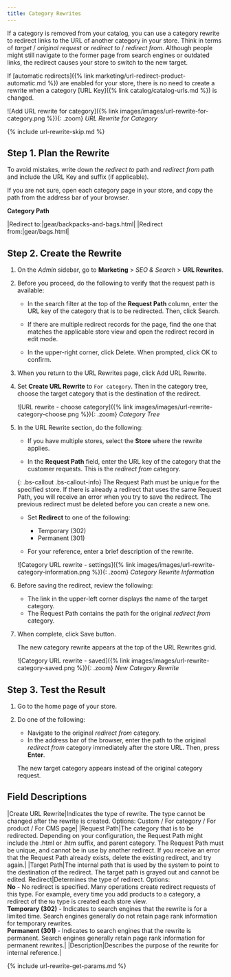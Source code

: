```yaml
---
title: Category Rewrites
---
```


If a category is removed from your catalog, you can use a category rewrite to redirect links to the URL of another category in your store. Think in terms of _target_ / _original request_  or _redirect to_ / _redirect from_. Although people might still navigate to the former page from search engines or outdated links, the redirect causes your store to switch to the new target.

If [automatic redirects]({% link marketing/url-redirect-product-automatic.md %}) are enabled for your store, there is no need to create a rewrite when a category [URL Key]({% link catalog/catalog-urls.md %}) is changed.

![Add URL rewrite for category]({% link images/images/url-rewrite-for-category.png %}){: .zoom}
_URL Rewrite for Category_

{% include url-rewrite-skip.md %}

## Step 1. Plan the Rewrite

To avoid mistakes, write down the _redirect to_ path and _redirect from_ path and include the URL Key and suffix (if applicable).

If you are not sure, open each category page in your store, and copy the path from the address bar of your browser.

**Category Path**

|Redirect to:|gear/backpacks-and-bags.html|
|Redirect from:|gear/bags.html|

## Step 2. Create the Rewrite

1. On the _Admin_ sidebar, go to **Marketing** > _SEO & Search_ > **URL Rewrites**.

1. Before you proceed, do the following to verify that the request path is available:

    - In the search filter at the top of the **Request Path** column, enter the URL key of the category that is to be redirected. Then, click <span class="btn">Search</span>.

    - If there are multiple redirect records for the page, find the one that matches the applicable store view and open the redirect record in edit mode.

    - In the upper-right corner, click <span class="btn">Delete</span>. When prompted, click <span class="btn">OK</span> to confirm.

1. When you return to the URL Rewrites page, click <span class="btn">Add URL Rewrite</span>.

1. Set **Create URL Rewrite** to `For category`. Then in the category tree, choose the target category that is the destination of the redirect.

    ![URL rewrite - choose category]({% link images/images/url-rewrite-category-choose.png %}){: .zoom}
    _Category Tree_

1. In the URL Rewrite section, do the following:

    - If you have multiple stores, select the **Store** where the rewrite applies.

    - In the **Request Path** field, enter the URL key of the category that the customer requests. This is the _redirect from_ category.

    {: .bs-callout .bs-callout-info}
    The Request Path must be unique for the specified store. If there is already a redirect that uses the same Request Path, you will receive an error when you try to save the redirect. The previous redirect must be deleted before you can create a new one.

    - Set **Redirect** to one of the following:

        - Temporary (302)
        - Permanent (301)

    - For your reference, enter a brief description of the rewrite.

    ![Category URL rewrite - settings]({% link images/images/url-rewrite-category-information.png %}){: .zoom}
    _Category Rewrite Information_

1. Before saving the redirect, review the following:

    - The link in the upper-left corner displays the name of the target category.
    - The Request Path contains the path for the original _redirect from_ category.

1. When complete, click <span class="btn">Save</span> button.

    The new category rewrite appears at the top of the URL Rewrites grid.

    ![Category URL rewrite - saved]({% link images/images/url-rewrite-category-saved.png %}){: .zoom}
    _New Category Rewrite_

## Step 3. Test the Result

1. Go to the home page of your store.

1. Do one of the following:

   - Navigate to the original _redirect from_ category.
   - In the address bar of the browser, enter the path to the original _redirect from_ category immediately after the store URL. Then, press **Enter**.

    The new target category appears instead of the original category request.

## Field Descriptions

|Create URL Rewrite|Indicates the type of rewrite. The type cannot be changed after the rewrite is created. Options: Custom / For category / For product / For CMS page|
|Request Path|The category that is to be redirected. Depending on your configuration, the Request Path might include the .html or .htm suffix, and parent category. The Request Path must be unique, and cannot be in use by another redirect. If you receive an error that the Request Path already exists, delete the existing redirect, and try again.|
|Target Path|The internal path that is used by the system to point to the destination of the redirect. The target path is grayed out and cannot be edited.
Redirect|Determines the type of redirect. Options: <br/>**No** - No redirect is specified. Many operations create redirect requests of this type. For example, every time you add products to a category, a redirect of the `No` type is created each store view. <br/>**Temporary (302)** - Indicates to search engines that the rewrite is for a limited time. Search engines generally do not retain page rank information for temporary rewrites. <br/>**Permanent (301)** - Indicates to search engines that the rewrite is permanent. Search engines generally retain page rank information for permanent rewrites.|
|Description|Describes the purpose of the rewrite for internal reference.|

{% include url-rewrite-get-params.md %}
